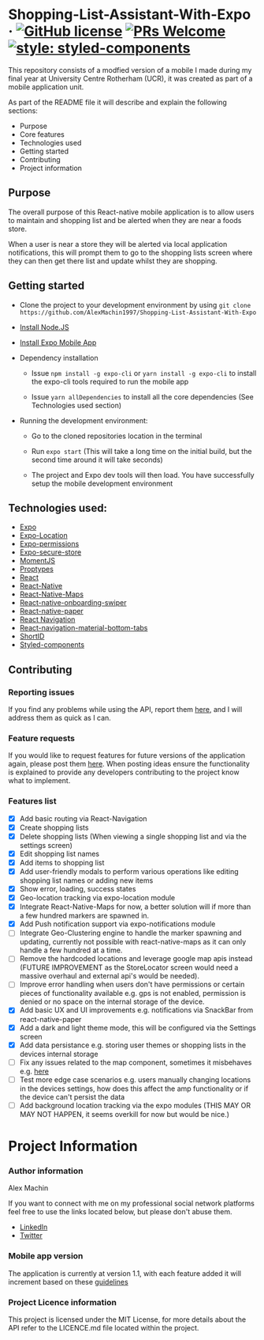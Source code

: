 # Shopping-List-Assistant-With-Expo &middot; [![GitHub license](https://img.shields.io/badge/license-MIT-blue.svg)](https://github.com/AlexMachin1997/Shopping-List-Assistant-With-Expo/README.md) [![PRs Welcome](https://img.shields.io/badge/PRs-welcome-brightgreen.svg?style=flat-square)](https://github.com/AlexMachin1997/Shopping-List-Assistant-With-Expo/pulls) [![style: styled-components](https://img.shields.io/badge/style-%F0%9F%92%85%20styled--components-orange.svg?colorB=daa357&colorA=db748e)](https://github.com/styled-components/styled-components)

This repository consists of a modfied version of a mobile I made during my final year at University Centre Rotherham (UCR), it was created as part of a mobile application unit.

As part of the README file it will describe and explain the following sections:

- Purpose
- Core features
- Technologies used
- Getting started
- Contributing
- Project information

## Purpose

The overall purpose of this React-native mobile application is to allow users to maintain and shopping list and be alerted when they are near a foods store.

When a user is near a store they will be alerted via local application notifications, this will prompt them to go to the shopping lists screen where they can then get there list and update whilst they are shopping.

## Getting started

- Clone the project to your development environment by using `git clone https://github.com/AlexMachin1997/Shopping-List-Assistant-With-Expo`

- [Install Node.JS](https://nodejs.org/en/)

- [Install Expo Mobile App](https://play.google.com/store/apps/details?id=host.exp.exponent&hl=en_GB)

* Dependency installation

  - Issue `npm install -g expo-cli` or `yarn install -g expo-cli` to install the expo-cli tools required to run the mobile app

  - Issue `yarn allDependencies` to install all the core dependencies (See Technologies used section)

* Running the development environment:

  - Go to the cloned repositories location in the terminal

  - Run `expo start` (This will take a long time on the initial build, but the second time around it will take seconds)

  - The project and Expo dev tools will then load. You have successfully setup the mobile development environment

## Technologies used:

- [Expo](https://docs.expo.dev/versions/v44.0.0)
- [Expo-Location](https://docs.expo.io/versions/latest/sdk/location/)
- [Expo-permissions](https://docs.expo.io/versions/latest/sdk/permissions/)
- [Expo-secure-store](https://docs.expo.io/versions/latest/sdk/securestore/)
- [MomentJS](https://github.com/moment/moment/)
- [Proptypes](https://reactjs.org/docs/typechecking-with-proptypes.html)
- [React](https://reactjs.org/)
- [React-Native](https://facebook.github.io/react-native/)
- [React-Native-Maps](https://github.com/react-native-community/react-native-maps)
- [React-native-onboarding-swiper](react-native-onboarding-swiper)
- [React-native-paper](https://github.com/callstack/react-native-paper)
- [React Navigation](https://reactnavigation.org/)
- [React-navigation-material-bottom-tabs](https://github.com/react-navigation/react-navigation-material-bottom-tabs)
- [ShortID](https://github.com/dylang/shortid)
- [Styled-components](https://github.com/styled-components/styled-components)

## Contributing

### Reporting issues

If you find any problems while using the API, report them [here](https://github.com/AlexMachin1997/Shopping-List-Assistant-With-Expo/issues), and I will address them as quick as I can.

### Feature requests

If you would like to request features for future versions of the application again, please post them [here](https://github.com/AlexMachin1997/Shopping-List-Assistant-With-Expo/issues). When posting ideas ensure the functionality is explained to provide any developers contributing to the project know what to implement.

### Features list

- [x] Add basic routing via React-Navigation
- [x] Create shopping lists
- [x] Delete shopping lists (When viewing a single shopping list and via the settings screen)
- [x] Edit shopping list names
- [x] Add items to shopping list
- [x] Add user-friendly modals to perform various operations like editing shopping list names or adding new items
- [x] Show error, loading, success states
- [x] Geo-location tracking via expo-location module
- [x] Integrate React-Native-Maps for now, a better solution will if more than a few hundred markers are spawned in.
- [x] Add Push notification support via expo-notifications module
- [ ] Integrate Geo-Clustering engine to handle the marker spawning and updating, currently not possible with react-native-maps as it can only handle a few hundred at a time.
- [ ] Remove the hardcoded locations and leverage google map apis instead (FUTURE IMPROVEMENT as the StoreLocator screen would need a massive overhaul and external api's would be needed).
- [ ] Improve error handling when users don't have permissions or certain pieces of functionality available e.g. gps is not enabled, permission is denied or no space on the internal storage of the device.
- [x] Add basic UX and UI improvements e.g. notifications via SnackBar from react-native-paper
- [x] Add a dark and light theme mode, this will be configured via the Settings screen
- [x] Add data persistance e.g. storing user themes or shopping lists in the devices internal storage
- [ ] Fix any issues related to the map component, sometimes it misbehaves e.g. [here](https://github.com/react-native-maps/react-native-maps/issues/3026#issuecomment-641192209)
- [ ] Test more edge case scenarios e.g. users manually changing locations in the devices settings, how does this affect the amp functionality or if the device can't persist the data
- [ ] Add background location tracking via the expo modules (THIS MAY OR MAY NOT HAPPEN, it seems overkill for now but would be nice.)

# Project Information

### Author information

Alex Machin

If you want to connect with me on my professional social network platforms feel free to use the links located below, but please don't abuse them.

- [LinkedIn](https://www.linkedin.com/in/alex-machin/)
- [Twitter](https://twitter.com/AlexMachin97)

### Mobile app version

The application is currently at version 1.1, with each feature added it will increment based on these [guidelines](https://docs.npmjs.com/about-semantic-versioning)

### Project Licence information

This project is licensed under the MIT License, for more details about the API refer to the LICENCE.md file located within the project.
